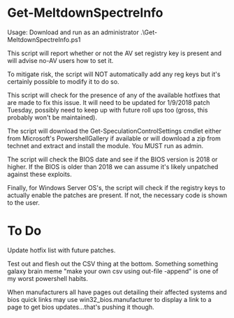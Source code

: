 # Get-MeltdownSpectreInfo

Usage: Download and run as an administrator
.\Get-MeltdownSpectreInfo.ps1

This script will report whether or not the AV set registry key is present and will advise no-AV users how to set it.

To mitigate risk, the script will NOT automatically add any reg keys but it's certainly possible to modify it to do so.

This script will check for the presence of any of the available hotfixes that are made to fix this issue. It will need to be updated for 1/9/2018 patch Tuesday, possibly need to keep up with future roll ups too (gross, this probably won't be maintained).

The script will download the Get-SpeculationControlSettings cmdlet either from Microsoft's PowershellGallery if available or will download a zip from technet and extract and install the module. You MUST run as admin.

The script will check the BIOS date and see if the BIOS version is 2018 or higher. If the BIOS is older than 2018 we can assume it's likely unpatched against these exploits.

Finally, for Windows Server OS's, the script will check if the registry keys to actually enable the patches are present. If not, the necessary code is shown to the user.

# To Do

Update hotfix list with future patches.

Test out and flesh out the CSV thing at the bottom. Something something galaxy brain meme "make your own csv using out-file -append" is one of my worst powershell habits.

When manufacturers all have pages out detailing their affected systems and bios quick links may use win32_bios.manufacturer to display a link to a page to get bios updates...that's pushing it though.